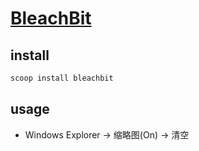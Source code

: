 # [BleachBit](https://bleachbit.org/)

## install

```sh
scoop install bleachbit
```

## usage

- Windows Explorer → 缩略图(On) → 清空
